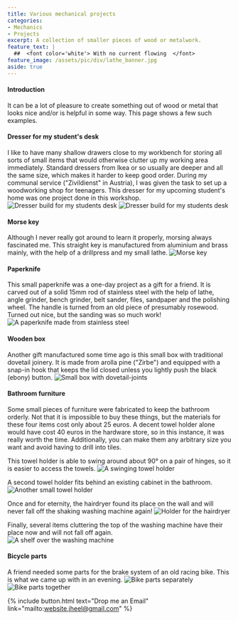 ```yaml
---
title: Various mechanical projects
categories:
- Mechanics
- Projects
excerpt: A collection of smaller pieces of wood or metalwork.
feature_text: |
  ##  <font color='white'> With no current flowing  </font>
feature_image: /assets/pic/div/lathe_banner.jpg
aside: true
---
```

#### Introduction
It can be a lot of pleasure to create something out of wood or metal that looks nice and/or is helpful in some way. This page shows a few such examples.

#### Dresser for my student's desk
I like to have many shallow drawers close to my workbench for storing all sorts of small items that would otherwise clutter up my working area immediately. Standard dressers from Ikea or so usually are deeper and all the same size, which makes it harder to keep good order. During my communal service ("Zivildienst" in Austria), I was given the task to set up a woodworking shop for teenagers. This dresser for my upcoming student's home was one project done in this workshop.
![Dresser build for my students desk](/assets/pic/div/dresser_1.jpg)
![Dresser build for my students desk](/assets/pic/div/dresser_2.jpg)

#### Morse key
Although I never really got around to learn it properly, morsing always fascinated me. This straight key is manufactured from aluminium and brass mainly, with the help of a drillpress and my small lathe.
![Morse key](/assets/pic/div/morse_key.JPG)

#### Paperknife
This small paperknife was a one-day project as a gift for a friend. It is carved out of a solid 15mm rod of stainless steel with the help of lathe, angle grinder, bench grinder, belt sander, files, sandpaper and the polishing wheel. The handle is turned from an old piece of presumably rosewood. Turned out nice, but the sanding was so much work!
![A paperknife made from stainless steel](/assets/pic/div/paperknife.jpg)

#### Wooden box
Another gift manufactured some time ago is this small box with traditional dovetail joinery. It is made from arolla pine ("Zirbe") and equipped with a snap-in hook that keeps the lid closed unless you lightly push the black (ebony) button.
![Small box with dovetail-joints](/assets/pic/div/wood_box.jpg)

#### Bathroom furniture
Some small pieces of furniture were fabricated to keep the bathroom orderly. Not that it is impossible to buy these things, but the materials for these four items cost only about 25 euros. A decent towel holder alone would have cost 40 euros in the hardware store, so in this instance, it was really worth the time. Additionally, you can make them any arbitrary size you want and avoid having to drill into tiles.  

This towel holder is able to swing around about 90° on a pair of hinges, so it is easier to access the towels.
![A swinging towel holder](/assets/pic/div/towel_holder_1.jpg)

A second towel holder fits behind an existing cabinet in the bathroom.
![Another small towel holder](/assets/pic/div/towel_holder_2.jpg)

Once and for eternity, the hairdryer found its place on the wall and will never fall off the shaking washing machine again!
![Holder for the hairdryer](/assets/pic/div/hair_dryer_holder.jpg)

Finally, several items cluttering the top of the washing machine have their place now and will not fall off again.  
![A shelf over the washing machine](/assets/pic/div/shelf.jpg)

#### Bicycle parts
A friend needed some parts for the brake system of an old racing bike. This is what we came up with in an evening.
![Bike parts separately](/assets/pic/div/bike_part_1.jpg)
![Bike parts together](/assets/pic/div/bike_part_2.jpg)


{% include button.html text="Drop me an Email" link="mailto:website.jheel@gmail.com" %}

<!-- more -->
